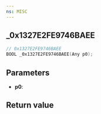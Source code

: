 ```yaml
---
ns: MISC
---
```

## _0x1327E2FE9746BAEE

```c
// 0x1327E2FE9746BAEE
BOOL _0x1327E2FE9746BAEE(Any p0);
```


## Parameters
* **p0**: 

## Return value
